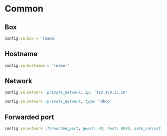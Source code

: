 # Common

## Box

```rb
config.vm.box = '[name]'
```

## Hostname

```rb
config.vm.hostname = '[name]'
```

## Network

```rb
config.vm.network :private_network, ip: '192.168.33.10'
```

```rb
config.vm.network :private_network, type: 'dhcp'
```

## Forwarded port

```rb
config.vm.network :forwarded_port, guest: 80, host: 8080, auto_correct: true
```
